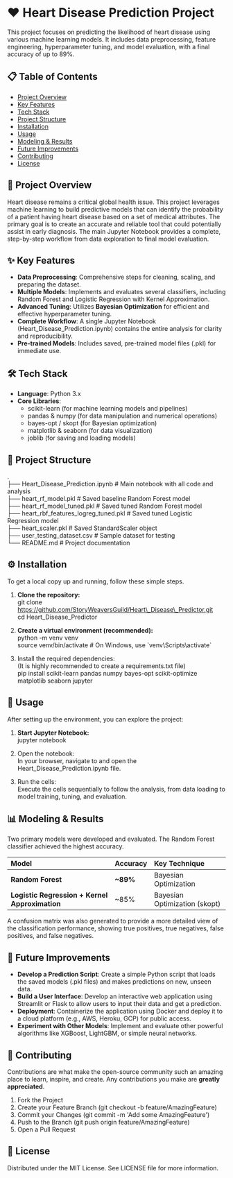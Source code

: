 # **❤️ Heart Disease Prediction Project**

This project focuses on predicting the likelihood of heart disease using various machine learning models. It includes data preprocessing, feature engineering, hyperparameter tuning, and model evaluation, with a final accuracy of up to 89%.

## **📋 Table of Contents**

* [Project Overview](https://www.google.com/search?q=%23project-overview)  
* [Key Features](https://www.google.com/search?q=%23key-features)  
* [Tech Stack](https://www.google.com/search?q=%23tech-stack-%EF%B8%8F)  
* [Project Structure](https://www.google.com/search?q=%23project-structure-)  
* [Installation](https://www.google.com/search?q=%23installation-%EF%B8%8F)  
* [Usage](https://www.google.com/search?q=%23usage-)  
* [Modeling & Results](https://www.google.com/search?q=%23modeling--results-)  
* [Future Improvements](https://www.google.com/search?q=%23future-improvements-)  
* [Contributing](https://www.google.com/search?q=%23contributing-)  
* [License](https://www.google.com/search?q=%23license)

## **📝 Project Overview**

Heart disease remains a critical global health issue. This project leverages machine learning to build predictive models that can identify the probability of a patient having heart disease based on a set of medical attributes. The primary goal is to create an accurate and reliable tool that could potentially assist in early diagnosis. The main Jupyter Notebook provides a complete, step-by-step workflow from data exploration to final model evaluation.

## **✨ Key Features**

* **Data Preprocessing**: Comprehensive steps for cleaning, scaling, and preparing the dataset.  
* **Multiple Models**: Implements and evaluates several classifiers, including Random Forest and Logistic Regression with Kernel Approximation.  
* **Advanced Tuning**: Utilizes **Bayesian Optimization** for efficient and effective hyperparameter tuning.  
* **Complete Workflow**: A single Jupyter Notebook (Heart\_Disease\_Prediction.ipynb) contains the entire analysis for clarity and reproducibility.  
* **Pre-trained Models**: Includes saved, pre-trained model files (.pkl) for immediate use.

## **🛠️ Tech Stack**

* **Language**: Python 3.x  
* **Core Libraries**:  
  * scikit-learn (for machine learning models and pipelines)  
  * pandas & numpy (for data manipulation and numerical operations)  
  * bayes-opt / skopt (for Bayesian optimization)  
  * matplotlib & seaborn (for data visualization)  
  * joblib (for saving and loading models)

## **📂 Project Structure**

.  
├── Heart\_Disease\_Prediction.ipynb   \# Main notebook with all code and analysis  
├── heart\_rf\_model.pkl               \# Saved baseline Random Forest model  
├── heart\_rf\_model\_tuned.pkl         \# Saved tuned Random Forest model  
├── heart\_rbf\_features\_logreg\_tuned.pkl \# Saved tuned Logistic Regression model  
├── heart\_scaler.pkl                 \# Saved StandardScaler object  
├── user\_testing\_dataset.csv         \# Sample dataset for testing  
└── README.md                        \# Project documentation

## **⚙️ Installation**

To get a local copy up and running, follow these simple steps.

1. **Clone the repository:**  
   git clone https://github.com/StoryWeaversGuild/Heart\_Disease\_Predictor.git  
   cd Heart\_Disease\_Predictor

2. **Create a virtual environment (recommended):**  
   python \-m venv venv  
   source venv/bin/activate  \# On Windows, use \`venv\\Scripts\\activate\`

3. Install the required dependencies:  
   (It is highly recommended to create a requirements.txt file)  
   pip install scikit-learn pandas numpy bayes-opt scikit-optimize matplotlib seaborn jupyter

## **🚀 Usage**

After setting up the environment, you can explore the project:

1. **Start Jupyter Notebook:**  
   jupyter notebook

2. Open the notebook:  
   In your browser, navigate to and open the Heart\_Disease\_Prediction.ipynb file.  
3. Run the cells:  
   Execute the cells sequentially to follow the analysis, from data loading to model training, tuning, and evaluation.

## **📊 Modeling & Results**

Two primary models were developed and evaluated. The Random Forest classifier achieved the highest accuracy.

| Model | Accuracy | Key Technique |
| :---- | :---- | :---- |
| **Random Forest** | **\~89%** | Bayesian Optimization |
| **Logistic Regression \+ Kernel Approximation** | \~85% | Bayesian Optimization (skopt) |

A confusion matrix was also generated to provide a more detailed view of the classification performance, showing true positives, true negatives, false positives, and false negatives.

## **📌 Future Improvements**

* **Develop a Prediction Script**: Create a simple Python script that loads the saved models (.pkl files) and makes predictions on new, unseen data.  
* **Build a User Interface**: Develop an interactive web application using Streamlit or Flask to allow users to input their data and get a prediction.  
* **Deployment**: Containerize the application using Docker and deploy it to a cloud platform (e.g., AWS, Heroku, GCP) for public access.  
* **Experiment with Other Models**: Implement and evaluate other powerful algorithms like XGBoost, LightGBM, or simple neural networks.

## **🤝 Contributing**

Contributions are what make the open-source community such an amazing place to learn, inspire, and create. Any contributions you make are **greatly appreciated**.

1. Fork the Project  
2. Create your Feature Branch (git checkout \-b feature/AmazingFeature)  
3. Commit your Changes (git commit \-m 'Add some AmazingFeature')  
4. Push to the Branch (git push origin feature/AmazingFeature)  
5. Open a Pull Request

## **📄 License**

Distributed under the MIT License. See LICENSE file for more information.
